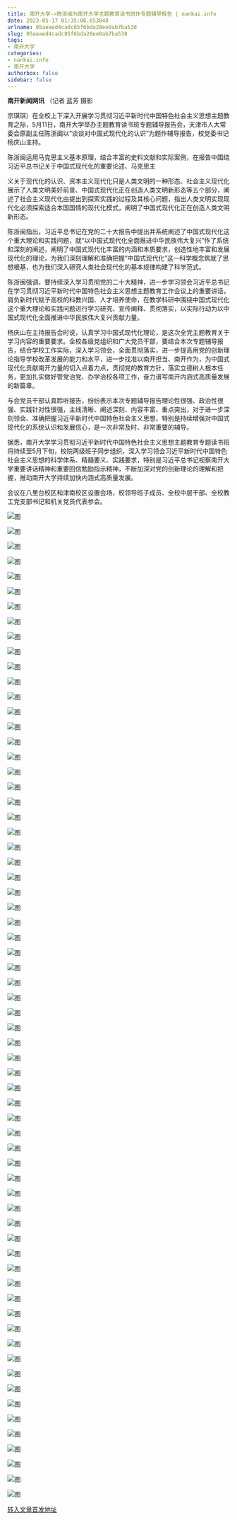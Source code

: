 ```yaml
---
title: 南开大学->陈浙闽为南开大学主题教育读书班作专题辅导报告 | nankai.info
date: 2023-05-17 01:35:06.653848
urlname: 05aeaed4cadc85f6bda20ee0ab7ba538
slug: 05aeaed4cadc85f6bda20ee0ab7ba538
tags: 
- 南开大学
categories:
- nankai.info
- 南开大学
authorbox: false
sidebar: false
---
```

**南开新闻网讯** （记者 蓝芳 摄影

宗琪琪）在全校上下深入开展学习贯彻习近平新时代中国特色社会主义思想主题教育之际，5月11日，南开大学举办主题教育读书班专题辅导报告会，天津市人大常委会原副主任陈浙闽以“谈谈对中国式现代化的认识”为题作辅导报告，校党委书记杨庆山主持。

陈浙闽运用马克思主义基本原理，结合丰富的史料文献和实际案例，在报告中围绕习近平总书记关于中国式现代化的重要论述、马克思主
<!--more-->
义关于现代化的认识、资本主义现代化只是人类文明的一种形态、社会主义现代化展示了人类文明美好前景、中国式现代化正在创造人类文明新形态等五个部分，阐述了社会主义现代化由提出到探索实践的过程及其核心问题，指出人类文明实现现代化必须探索适合本国国情的现代化模式，阐明了中国式现代化正在创造人类文明新形态。

陈浙闽指出，习近平总书记在党的二十大报告中提出并系统阐述了中国式现代化这个重大理论和实践问题，就“以中国式现代化全面推进中华民族伟大复兴”作了系统和深刻的阐述，阐明了中国式现代化丰富的内涵和本质要求，创造性地丰富和发展现代化的理论，为我们深刻理解和准确把握“中国式现代化”这一科学概念筑就了思想根基，也为我们深入研究人类社会现代化的基本规律构建了科学范式。

陈浙闽强调，要持续深入学习贯彻党的二十大精神，进一步学习领会习近平总书记在学习贯彻习近平新时代中国特色社会主义思想主题教育工作会议上的重要讲话，肩负新时代赋予高校的科教兴国、人才培养使命，在教学科研中围绕中国式现代化这个重大理论和实践问题进行学习研究、宣传阐释、贯彻落实，以实际行动为以中国式现代化全面推进中华民族伟大复兴贡献力量。

杨庆山在主持报告会时说，认真学习中国式现代化理论，是这次全党主题教育关于学习内容的重要要求。全校各级党组织和广大党员干部，要结合本次专题辅导报告，结合学校工作实际，深入学习领会，全面贯彻落实，进一步提高用党的创新理论指导学校改革发展的能力和水平，进一步找准以南开担当、南开作为，为中国式现代化贡献南开力量的切入点着力点，贯彻党的教育方针，落实立德树人根本任务，更加扎实做好管党治党、办学治校各项工作，奋力谱写南开内涵式高质量发展的新篇章。

与会党员干部认真聆听报告，纷纷表示本次专题辅导报告理论性很强、政治性很强、实践针对性很强，主线清晰、阐述深刻、内容丰富、重点突出，对于进一步深刻领会、准确把握习近平新时代中国特色社会主义思想，特别是持续增强对中国式现代化的系统认识和发展信心，是一次非常及时、非常重要的辅导。

据悉，南开大学学习贯彻习近平新时代中国特色社会主义思想主题教育专题读书班将持续至5月下旬，校院两级班子同步组织，深入学习领会习近平新时代中国特色社会主义思想的科学体系、精髓要义、实践要求，特别是习近平总书记视察南开大学重要讲话精神和重要回信勉励指示精神，不断加深对党的创新理论的理解和把握，推动南开大学持续加快内涵式高质量发展。

会议在八里台校区和津南校区设置会场，校领导班子成员、全校中层干部、全校教工党支部书记和机关党员代表参会。

![图](https://news.nankai.edu.cn/ywsd/system/2023/05/12/g)

![图](https://news.nankai.edu.cn/ywsd/system/2023/05/12/p)

![图](https://news.nankai.edu.cn/ywsd/system/2023/05/12/j)

![图](https://news.nankai.edu.cn/ywsd/system/2023/05/12/)

![图](https://news.nankai.edu.cn/ywsd/system/2023/05/12/f)

![图](https://news.nankai.edu.cn/ywsd/system/2023/05/12/0)

![图](https://news.nankai.edu.cn/ywsd/system/2023/05/12/5)

![图](https://news.nankai.edu.cn/ywsd/system/2023/05/12/9)

![图](https://news.nankai.edu.cn/ywsd/system/2023/05/12/1)

![图](https://news.nankai.edu.cn/ywsd/system/2023/05/12/3)

![图](https://news.nankai.edu.cn/ywsd/system/2023/05/12/8)

![图](https://news.nankai.edu.cn/ywsd/system/2023/05/12/2)

![图](https://news.nankai.edu.cn/ywsd/system/2023/05/12/_)

![图](https://news.nankai.edu.cn/ywsd/system/2023/05/12/0)

![图](https://news.nankai.edu.cn/ywsd/system/2023/05/12/7)

![图](https://news.nankai.edu.cn/ywsd/system/2023/05/12/5)

![图](https://news.nankai.edu.cn/ywsd/system/2023/05/12/2)

![图](https://news.nankai.edu.cn/ywsd/system/2023/05/12/5)

![图](https://news.nankai.edu.cn/ywsd/system/2023/05/12/0)

![图](https://news.nankai.edu.cn/ywsd/system/2023/05/12/0)

![图](https://news.nankai.edu.cn/ywsd/system/2023/05/12/0)

![图](https://news.nankai.edu.cn/ywsd/system/2023/05/12/3)

![图](https://news.nankai.edu.cn/ywsd/system/2023/05/12/0)

![图](https://news.nankai.edu.cn/ywsd/system/2023/05/12/0)

![图](https://news.nankai.edu.cn/)

![图](https://news.nankai.edu.cn/ywsd/system/2023/05/12/5)

![图](https://news.nankai.edu.cn/ywsd/system/2023/05/12/2)

![图](https://news.nankai.edu.cn/ywsd/system/2023/05/12/5)

![图](https://news.nankai.edu.cn/)

![图](https://news.nankai.edu.cn/ywsd/system/2023/05/12/0)

![图](https://news.nankai.edu.cn/ywsd/system/2023/05/12/0)

![图](https://news.nankai.edu.cn/ywsd/system/2023/05/12/0)

![图](https://news.nankai.edu.cn/)

![图](https://news.nankai.edu.cn/ywsd/system/2023/05/12/3)

![图](https://news.nankai.edu.cn/ywsd/system/2023/05/12/0)

![图](https://news.nankai.edu.cn/ywsd/system/2023/05/12/0)

![图](https://news.nankai.edu.cn/)

![图](https://news.nankai.edu.cn/ywsd/system/2023/05/12/c)

![图](https://news.nankai.edu.cn/ywsd/system/2023/05/12/i)

![图](https://news.nankai.edu.cn/ywsd/system/2023/05/12/p)

![图](https://news.nankai.edu.cn/)

![图](https://news.nankai.edu.cn/ywsd/system/2023/05/12/n)

![图](https://news.nankai.edu.cn/ywsd/system/2023/05/12/c)

![图](https://news.nankai.edu.cn/ywsd/system/2023/05/12/)

![图](https://news.nankai.edu.cn/ywsd/system/2023/05/12/u)

![图](https://news.nankai.edu.cn/ywsd/system/2023/05/12/d)

![图](https://news.nankai.edu.cn/ywsd/system/2023/05/12/e)

![图](https://news.nankai.edu.cn/ywsd/system/2023/05/12/)

![图](https://news.nankai.edu.cn/ywsd/system/2023/05/12/i)

![图](https://news.nankai.edu.cn/ywsd/system/2023/05/12/a)

![图](https://news.nankai.edu.cn/ywsd/system/2023/05/12/k)

![图](https://news.nankai.edu.cn/ywsd/system/2023/05/12/n)

![图](https://news.nankai.edu.cn/ywsd/system/2023/05/12/a)

![图](https://news.nankai.edu.cn/ywsd/system/2023/05/12/n)

![图](https://news.nankai.edu.cn/ywsd/system/2023/05/12/)

![图](https://news.nankai.edu.cn/ywsd/system/2023/05/12/s)

![图](https://news.nankai.edu.cn/ywsd/system/2023/05/12/w)

![图](https://news.nankai.edu.cn/ywsd/system/2023/05/12/e)

![图](https://news.nankai.edu.cn/ywsd/system/2023/05/12/n)

![图](https://news.nankai.edu.cn/)

![图](https://news.nankai.edu.cn/)

![图](https://news.nankai.edu.cn/ywsd/system/2023/05/12/:)

![图](https://news.nankai.edu.cn/ywsd/system/2023/05/12/p)

![图](https://news.nankai.edu.cn/ywsd/system/2023/05/12/t)

![图](https://news.nankai.edu.cn/ywsd/system/2023/05/12/t)

![图](https://news.nankai.edu.cn/ywsd/system/2023/05/12/h)

[转入文章首发地址](https://news.nankai.edu.cn/ywsd/system/2023/05/12/030056070.shtml)